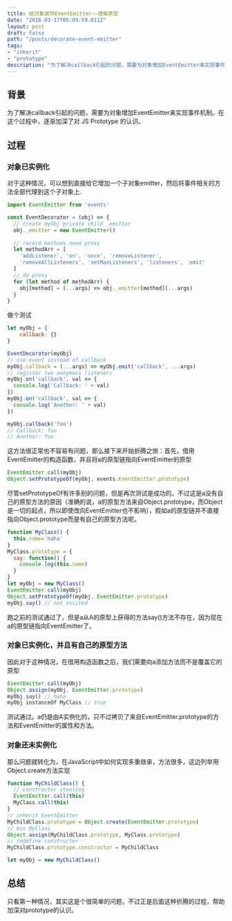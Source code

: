 ```yaml
---
title: 给对象装饰EventEmitter——理解原型
date: "2018-03-17T05:09:59.811Z"
layout: post
draft: false
path: "/posts/decorate-event-emitter"
tags:
- "inherit"
- "prototype"
description: "为了解决callback引起的问题，需要为对象增加EventEmitter来实现事件机制。在这个过程中，针对不同情况的对象实现这一点，逐渐加深了对JS Prototype的理解。"
---
```


## 背景
为了解决callback引起的问题，需要为对象增加EventEmitter来实现事件机制。在这个过程中，逐渐加深了对 JS Prototype 的认识。

## 过程
### 对象已实例化
对于这种情况，可以想到直接给它增加一个子对象emitter，然后将事件相关的方法全部代理到这个子对象上.

```javascript
import EventEmitter from 'events'

const EventDecorator = (obj) => {
  // create myObj private child _emitter 
  obj._emitter = new EventEmitter()
  
  // record methods need proxy
  let methodArr = [
    'addListener', 'on', 'once', 'removeListener', 
    'removeAllListeners', 'setMaxListeners', 'listeners', 'emit'
  ]
  // do proxy
  for (let method of methodArr) {
    obj[method] = (...args) => obj._emitter[method](...args)
  }
}
```
做个测试

```javascript
let myObj = {
	callback: {}
}

EventDecorator(myObj)
// use event instead of callback
myObj.callback = (...args) => myObj.emit('callback', ...args)
// register two anoymous listeners
myObj.on('callback', val => {
  console.log('Callback: ' + val)
})
myObj.on('callback', val => {
  console.log('Another: ' + val)
})

myObj.callback('foo')
// Callback: foo
// Another: foo

```
这方法很正常也不容易有问题，那么接下来开始折腾之旅：首先，借用EventEmitter的构造函数，并且将a的原型链指向EventEmitter的原型

```javascript
EventEmitter.call(myObj)
Object.setPrototypeOf(myObj, events.EventEmitter.prototype)
```
尽管setPrototypeOf有许多别的问题，但是再次测试是成功的。不过这是a没有自己的原型方法的原因（准确的说，a的原型方法来自Object.prototype，而Object是一切的起点，所以即使改向EventEmitter也不影响），假如a的原型链并不直接指向Object.prototype而是有自己的原型方法呢。

```javascript
function MyClass() {
  this.name='haha'
}
MyClass.prototype = {
  say: function() {
    console.log(this.name)
  }
}
let myObj = new MyClass()
EventEmitter.call(myObj)
Object.setPrototypeOf(myObj, EventEmitter.prototype)
myObj.say() // not exsited
```
跑之前的测试通过了，但是a从A的原型上获得的方法say()方法不存在，因为现在a的原型链指向EventEmitter了。
### 对象已实例化，并且有自己的原型方法
因此对于这种情况，在借用构造函数之后，我们需要向a添加方法而不是覆盖它的原型

```javascript
EventEmitter.call(myObj)
Object.assign(myObj, EventEmitter.prototype)
myObj.say() // haha
myObj instanceOf MyClass // true
```
测试通过。a仍是由A实例化的，只不过拷贝了来自EventEmitter.prototype的方法和EventEmitter的属性和方法。

### 对象还未实例化
那么问题就转化为，在JavaScript中如何实现多重继承，方法很多，这边列举用Object.create方法实现

```javascript
function MyChildClass() {
  // constructor stealing
  EventEmitter.call(this)
  MyClass.call(this)
}
// inherit EventEmitter
MyChildClass.prototype = Object.create(EventEmitter.prototype)
// mix MyClass
Object.assign(MyChildClass.prototype, MyClass.prototype)
// redefine constructor
MyChildClass.prototype.constructor = MyChildClass

let myObj = new MyChildClass()
```

## 总结
只看第一种情况，其实这是个很简单的问题，不过正是后面这种折腾的过程，帮助加深对prototype的认识。